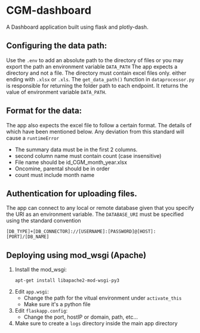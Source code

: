 # CGM-dashboard
A Dashboard application built using flask and plotly-dash.

## Configuring the data path:
Use the `.env` to add an absolute path to the directory of files or you may export the path an environment variable `DATA_PATH` The app expects a directory and not a file. The directory must contain excel files only. either ending with `.xlsx` or `.xls`.
The `get_data_path()` function in `dataprocessor.py` is responsible for returning the folder path to each endpoint.
It returns the value of environment variable `DATA_PATH`.

## Format for the data:
The app also expects the excel file to follow a certain format. The details of which have been mentioned below. Any deviation from this standard will cause a `runtimeError`
- The summary data must be in the first 2 columns.
- second column name must contain count (case insensitive)
- File name should be id_CGM_month_year.xlsx
- Oncomine, parental should be in order
- count must include month name

## Authentication for uploading files.
The app can connect to any local or remote database given that you specify the URI as an environment variable.
The `DATABASE_URI` must be specified using the standard convention 
```
[DB_TYPE]+[DB_CONNECTOR]://[USERNAME]:[PASSWORD]@[HOST]:[PORT]/[DB_NAME]
```

## Deploying using mod_wsgi (Apache)
1. Install the mod_wsgi:
    ```
    apt-get install libapache2-mod-wsgi-py3
    ```
2. Edit `app.wsgi`:
    - Change the path for the vitual environment under `activate_this`
    - Make sure it's a python file
3. Edit `flaskapp.config`:
    - Change the port, hostIP or domain, path, etc...
4. Make sure to create a `logs` directory inside the main app directory